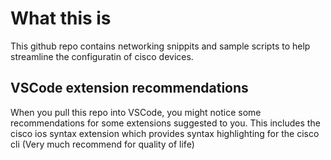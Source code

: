 # What this is
This github repo contains networking snippits and sample scripts to help streamline the configuratin of cisco devices.

## VSCode extension recommendations
When you pull this repo into VSCode, you might notice some recommendations for some extensions suggested to you. This includes the cisco ios syntax extension which provides syntax highlighting for the cisco cli (Very much recommend for quality of life)
